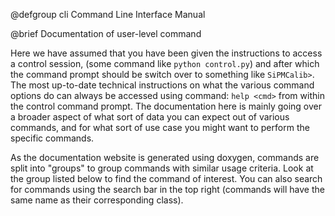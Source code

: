 @defgroup cli Command Line Interface Manual

@brief Documentation of user-level command

Here we have assumed that you have been given the instructions to access a
control session, (some command like `python control.py`) and after which the
command prompt should be switch over to something like `SiPMCalib>`. The most
up-to-date technical instructions on what the various command options do can
always be accessed using command: `help <cmd>` from within the control command
prompt. The documentation here is mainly going over a broader aspect of what sort
of data you can expect out of various commands, and for what sort of use case you
might want to perform the specific commands.

As the documentation website is generated using doxygen, commands are split into
"groups" to group commands with similar usage criteria. Look at the group listed
below to find the command of interest. You can also search for commands using the
search bar in the top right (commands will have the same name as their
corresponding class).
